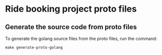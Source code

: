 # Ride booking project proto files

## Generate the source code from proto files

To generate the golang source files from the proto files, run the command:

```shell
make generate-proto-golang
```
